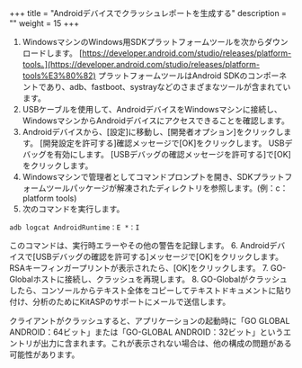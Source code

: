 +++
title = "Androidデバイスでクラッシュレポートを生成する"
description = ""
weight = 15
+++
1. WindowsマシンのWindows用SDKプラットフォームツールを次からダウンロードします。 [https://developer.android.com/studio/releases/platform-tools。](https://developer.android.com/studio/releases/platform-tools%E3%80%82) プラットフォームツールはAndroid SDKのコンポーネントであり、adb、fastboot、systrayなどのさまざまなツールが含まれています。
2. USBケーブルを使用して、AndroidデバイスをWindowsマシンに接続し、WindowsマシンからAndroidデバイスにアクセスできることを確認します。
3. Androidデバイスから、[設定]に移動し、[開発者オプション]をクリックします。 [開発設定を許可する]確認メッセージで[OK]をクリックします。 USBデバッグを有効にします。 [USBデバッグの確認メッセージを許可する]で[OK]をクリックします。
4. Windowsマシンで管理者としてコマンドプロンプトを開き、SDKプラットフォームツールパッケージが解凍されたディレクトリを参照します。(例：c： platform tools)
5. 次のコマンドを実行します。
``` 
adb logcat AndroidRuntime：E *：I 
```
このコマンドは、実行時エラーやその他の警告を記録します。
6. Androidデバイスで[USBデバッグの確認を許可する]メッセージで[OK]をクリックします。 RSAキーフィンガープリントが表示されたら、[OK]をクリックします。
7. GO-Globalホストに接続し、クラッシュを再現します。
8. GO-Globalがクラッシュしたら、コンソールからテキスト全体をコピーしてテキストドキュメントに貼り付け、分析のためにKitASPのサポートにメールで送信します。

クライアントがクラッシュすると、アプリケーションの起動時に「GO GLOBAL ANDROID：64ビット」または「GO-GLOBAL ANDROID：32ビット」というエントリが出力に含まれます。これが表示されない場合は、他の構成の問題がある可能性があります。
